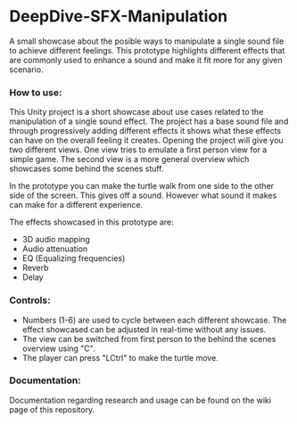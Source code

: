 # DeepDive-SFX-Manipulation

A small showcase about the posible ways to manipulate a single sound file to achieve different feelings. This prototype highlights different effects that are commonly used to enhance a sound and make it fit more for any given scenario.

### How to use:
This Unity project is a short showcase about use cases related to the manipulation of a single sound effect.
The project has a base sound file and through progressively adding different effects it shows what these effects can have on the overall feeling it creates.
Opening the project will give you two different views. One view tries to emulate a first person view for a simple game.
The second view is a more general overview which showcases some behind the scenes stuff.

In the prototype you can make the turtle walk from one side to the other side of the screen. This gives off a sound. However what sound it makes can make for a different experience.

The effects showcased in this prototype are:
* 3D audio mapping
* Audio attenuation
* EQ (Equalizing frequencies)
* Reverb
* Delay

### Controls:
* Numbers (1-6) are used to cycle between each different showcase. The effect showcased can be adjusted in real-time without any issues.
* The view can be switched from first person to the behind the scenes overview using "C".
* The player can press "LCtrl" to make the turtle move.

### Documentation:
Documentation regarding research and usage can be found on the wiki page of this repository.

